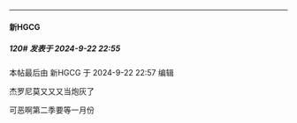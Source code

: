 ﻿
*****

####  新HGCG  
##### 120#       发表于 2024-9-22 22:55

 本帖最后由 新HGCG 于 2024-9-22 22:57 编辑 

杰罗尼莫又又又当炮灰了

可恶啊第二季要等一月份

